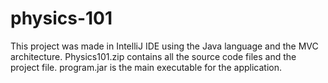 # physics-101

This project was made in IntelliJ IDE using the Java language and the MVC architecture.
Physics101.zip contains all the source code files and the project file.
program.jar is the main executable for the application.

